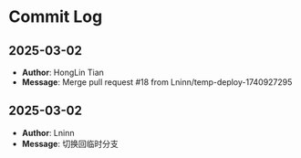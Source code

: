 # Commit Log

## 2025-03-02
- **Author**: HongLin Tian
- **Message**: Merge pull request #18 from Lninn/temp-deploy-1740927295

## 2025-03-02
- **Author**: Lninn
- **Message**: 切换回临时分支

